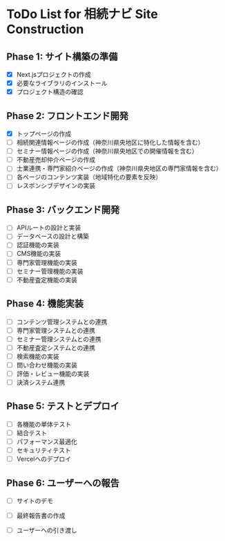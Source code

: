 # ToDo List for 相続ナビ Site Construction

## Phase 1: サイト構築の準備
- [x] Next.jsプロジェクトの作成
- [x] 必要なライブラリのインストール
- [x] プロジェクト構造の確認

## Phase 2: フロントエンド開発
- [x] トップページの作成
- [ ] 相続関連情報ページの作成（神奈川県央地区に特化した情報を含む）
- [ ] セミナー情報ページの作成（神奈川県央地区での開催情報を含む）
- [ ] 不動産売却仲介ページの作成
- [ ] 士業連携・専門家紹介ページの作成（神奈川県央地区の専門家情報を含む）
- [ ] 各ページのコンテンツ実装（地域特化の要素を反映）
- [ ] レスポンシブデザインの実装

## Phase 3: バックエンド開発
- [ ] APIルートの設計と実装
- [ ] データベースの設計と構築
- [ ] 認証機能の実装
- [ ] CMS機能の実装
- [ ] 専門家管理機能の実装
- [ ] セミナー管理機能の実装
- [ ] 不動産査定機能の実装

## Phase 4: 機能実装
- [ ] コンテンツ管理システムとの連携
- [ ] 専門家管理システムとの連携
- [ ] セミナー管理システムとの連携
- [ ] 不動産査定システムとの連携
- [ ] 検索機能の実装
- [ ] 問い合わせ機能の実装
- [ ] 評価・レビュー機能の実装
- [ ] 決済システム連携

## Phase 5: テストとデプロイ
- [ ] 各機能の単体テスト
- [ ] 結合テスト
- [ ] パフォーマンス最適化
- [ ] セキュリティテスト
- [ ] Vercelへのデプロイ

## Phase 6: ユーザーへの報告
- [ ] サイトのデモ
- [ ] 最終報告書の作成
- [ ] ユーザーへの引き渡し


